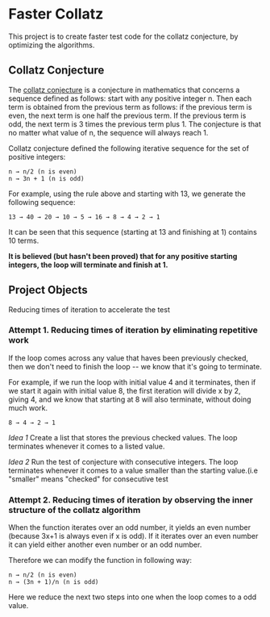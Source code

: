 # Faster Collatz
This project is to create faster test code for the collatz conjecture, by optimizing the algorithms.

## Collatz Conjecture
The [collatz conjecture](https://en.wikipedia.org/wiki/Collatz_conjecture) is a conjecture in mathematics that concerns a sequence defined as follows: start with any positive integer n. Then each term is obtained from the previous term as follows: if the previous term is even, the next term is one half the previous term. If the previous term is odd, the next term is 3 times the previous term plus 1. The conjecture is that no matter what value of n, the sequence will always reach 1.

Collatz conjecture defined the following iterative sequence for the set of positive integers:
```
n → n/2 (n is even)
n → 3n + 1 (n is odd)
```
For example, using the rule above and starting with 13, we generate the following sequence:
```
13 → 40 → 20 → 10 → 5 → 16 → 8 → 4 → 2 → 1
```
It can be seen that this sequence (starting at 13 and finishing at 1) contains 10 terms. 

**It is believed (but hasn't been proved) that for any positive starting integers, the loop will terminate and finish at 1.**

## Project Objects
Reducing times of iteration to accelerate the test

### Attempt 1. Reducing times of iteration by eliminating repetitive  work

If the loop comes across any value that haves been previously checked, then we don't need to finish the loop -- we know that it's going to terminate.

For example, if we run the loop with initial value 4 and it terminates, then if we start it again with initial value 8, the first iteration will divide x by 2, giving 4, and we know that starting at 8 will also terminate, without doing much work. 
```
8 → 4 → 2 → 1
```

_Idea 1_ 
Create a list that stores the previous checked values. The loop terminates whenever it comes to a listed value.

_Idea 2_ 
Run the test of conjecture with consecutive integers. The loop terminates whenever it comes to a value smaller than the starting value.(i.e "smaller" means "checked" for consecutive test

### Attempt 2. Reducing times of iteration by observing the inner structure of the collatz algorithm

When the function iterates over an odd number, it yields an even number (because 3x+1 is always even if x is odd). If it iterates over an even number it can yield either another even number or an odd number. 

Therefore we can modify the function in following way:
```
n → n/2 (n is even)
n → (3n + 1)/n (n is odd)
```
Here we reduce the next two steps into one when the loop comes to a odd value.

